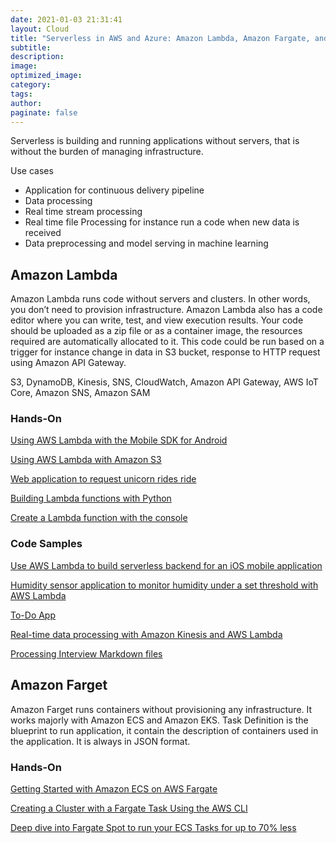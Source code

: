 ```yaml
---
date: 2021-01-03 21:31:41
layout: Cloud
title: "Serverless in AWS and Azure: Amazon Lambda, Amazon Fargate, and Azure Function"
subtitle:
description:
image:
optimized_image:
category:
tags:
author:
paginate: false
---
```


Serverless is building and running applications without servers, that is without the burden of managing infrastructure.

Use cases 
* Application for continuous delivery pipeline
* Data  processing 
* Real time stream processing 
* Real time file Processing  for instance run a code when new data is received 
* Data preprocessing and model serving in machine learning 

## Amazon Lambda

Amazon Lambda runs code without servers and clusters. In other words, you don’t need to provision infrastructure. Amazon Lambda also has a code editor where you can write, test, and view execution results. Your code should be uploaded as a zip file or as a container image, the resources required are automatically allocated to it. This code could be run based on a trigger for instance change in data in S3 bucket, response to HTTP request using Amazon API Gateway.

 S3, DynamoDB, Kinesis, SNS, CloudWatch, Amazon API Gateway, AWS IoT Core, Amazon SNS, Amazon SAM
 
### Hands-On 
[Using AWS Lambda with the Mobile SDK for Android](https://docs.aws.amazon.com/lambda/latest/dg/with-android-example.html)

[Using AWS Lambda with Amazon S3](https://docs.aws.amazon.com/lambda/latest/dg/with-s3-example.html)

[Web application to request unicorn rides ride](https://aws.amazon.com/getting-started/hands-on/build-serverless-web-app-lambda-apigateway-s3-dynamodb-cognito/)

[Building Lambda functions with Python](https://docs.aws.amazon.com/lambda/latest/dg/lambda-python.html)

[Create a Lambda function with the console](https://docs.aws.amazon.com/lambda/latest/dg/getting-started-create-function.html#gettingstarted-images)


### Code Samples

[Use AWS Lambda to build serverless backend for an iOS mobile application](https://github.com/aws-samples/lambda-refarch-mobilebackend)

[Humidity sensor application to monitor humidity under a set threshold with AWS Lambda](https://github.com/aws-samples/lambda-refarch-iotbackend)

[To-Do App](https://github.com/aws-samples/lambda-refarch-webapp)

[Real-time data processing with Amazon Kinesis and AWS Lambda](https://github.com/aws-samples/lambda-refarch-streamprocessing)

[Processing Interview Markdown files](https://github.com/aws-samples/lambda-refarch-fileprocessing)




## Amazon Farget

Amazon Farget runs containers without provisioning any infrastructure. It works majorly with Amazon ECS and Amazon EKS.
Task Definition is the blueprint to run application, it contain the description of containers used in the application. It is always in JSON format.

### Hands-On
[Getting Started with Amazon ECS on AWS Fargate](https://docs.aws.amazon.com/AmazonECS/latest/userguide/fargate-getting-started.html)

[Creating a Cluster with a Fargate Task Using the AWS CLI](https://docs.aws.amazon.com/AmazonECS/latest/userguide/ECS_AWSCLI_Fargate.html)

[Deep dive into Fargate Spot to run your ECS Tasks for up to 70% less](https://aws.amazon.com/blogs/compute/deep-dive-into-fargate-spot-to-run-your-ecs-tasks-for-up-to-70-less/)
